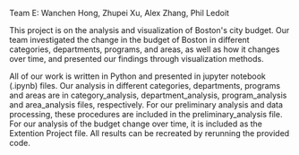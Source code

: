 Team E: Wanchen Hong, Zhupei Xu, Alex Zhang, Phil Ledoit

This project is on the analysis and visualization of Boston's city budget. Our team investigated the change in the budget of Boston in different categories, departments, programs, and areas, as well as how it changes over time, and presented our findings through visualization methods.

All of our work is written in Python and presented in jupyter notebook (.ipynb) files. Our analysis in different categories, departments, programs and areas are in category_analysis, department_analysis, program_analysis and area_analysis files, respectively. For our preliminary analysis and data processing, these procedures are included in the preliminary_analysis file. For our analysis of the budget change over time, it is included as the Extention Project file. All results can be recreated by rerunning the provided code.


